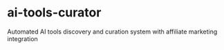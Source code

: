 # ai-tools-curator
Automated AI tools discovery and curation system with affiliate marketing integration
